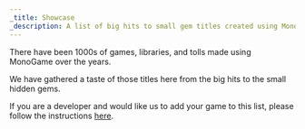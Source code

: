 ```yaml
---
_title: Showcase
_description: A list of big hits to small gem titles created using MonoGame.
---
```


There have been 1000s of games, libraries, and tolls made using MonoGame over the years.

We have gathered a taste of those titles here from the big hits to the small hidden gems.

If you are a developer and would like us to add your game to this list, please follow the instructions [here](https://community.monogame.net/t/new-monogame-showcase/10948).

<div style="width:100%;max-width:1110px;margin:0 auto;display:flex;flex-wrap:wrap;justify-center: center;">
		<div style="width:333px;height:187px;margin:7px;overflow:hidden;background-size:cover;background-image:url('https://www.monogame.net/wp-content/themes/monogame/images/showcase-header/sor4-screenshot.jpg')">
			<a href="https://www.streets4rage.com/" >
			<div style="width:100%;height:100%;background:url('https://www.monogame.net/wp-content/themes/monogame/images/showcase-header/sor4-logo.png') center center no-repeat" title="Streets of Rage 4"></div>
			</a>
			<!-- <div style="position:absolute;bottom:3px;left:3px;font-size:smaller;background-color:#000000;padding:2px;color:#ffffff;">2D, Console, Featured, NintendoSwitch, PlayStation4, XboxOne</div> -->
		</div>
		<div style="width:333px;height:187px;margin:7px;overflow:hidden;background-size:cover;background-image:url('https://www.monogame.net/wp-content/themes/monogame/images/showcase-header/paladin-screenshot.jpg')">
			<a href="http://pumpkin-games.net/paladin.php" >
			<div style="width:100%;height:100%;background:url('https://www.monogame.net/wp-content/themes/monogame/images/showcase-header/paladin-logo.png') center center no-repeat" title="Paladin"></div>
			</a>
			<!-- <div style="position:absolute;bottom:3px;left:3px;font-size:smaller;background-color:#000000;padding:2px;color:#ffffff;">2D, Console, Desktop, Featured, Linux, Mac, NintendoSwitch, XboxOne</div> -->
		</div>
        <div style="width:333px;height:187px;margin:7px;overflow:hidden;background-size:cover;background-image:url('https://www.monogame.net/wp-content/themes/monogame/images/showcase-header/fhook-screenshot.png')">
			<a href="http://flinthook.com/" >
			<div style="width:100%;height:100%;background:url('https://www.monogame.net/wp-content/themes/monogame/images/showcase-header/fhook-logo.png') center center no-repeat" title="Flinthook"></div>
			</a>
			<!-- <div style="position:absolute;bottom:3px;left:3px;font-size:smaller;background-color:#000000;padding:2px;color:#ffffff;">2D, Console, Featured, NintendoSwitch, PlayStation4, XboxOne</div> -->
		</div>
<div style="width:333px;height:187px;margin:7px;overflow:hidden;background-size:cover;background-image:url('https://www.monogame.net/wp-content/themes/monogame/images/showcase-header/mkings-screenshot.png')">
			<a href="http://mercenarykings.com/" >
			<div style="width:100%;height:100%;background:url('https://www.monogame.net/wp-content/themes/monogame/images/showcase-header/mkings-logo.png') center center no-repeat" title="Mercenary Kings"></div>
			</a>
			<!-- <div style="position:absolute;bottom:3px;left:3px;font-size:smaller;background-color:#000000;padding:2px;color:#ffffff;">2D, Console, NintendoSwitch, PSVita, PlayStation4, XboxOne</div> -->
		</div>
		<div style="width:333px;height:187px;margin:7px;overflow:hidden;background-size:cover;background-image:url('https://www.monogame.net/wp-content/themes/monogame/images/showcase-header/goat2-screenshot.jpg')">
			<a href="http://www.escapegoat2.com/" >
			<div style="width:100%;height:100%;background:url('https://www.monogame.net/wp-content/themes/monogame/images/showcase-header/goat2-logo.png') center center no-repeat" title="Escape Goat 2"></div>
			</a>
			<!-- <div style="position:absolute;bottom:3px;left:3px;font-size:smaller;background-color:#000000;padding:2px;color:#ffffff;">2D, Console, PlayStation4</div> -->
		</div>
		<div style="width:333px;height:187px;margin:7px;overflow:hidden;background-size:cover;background-image:url('https://www.monogame.net/wp-content/themes/monogame/images/showcase-header/daryl-screenshot.jpg')">
			<a href="https://danandgarygames.com/superdaryldeluxe" >
			<div style="width:100%;height:100%;background:url('https://www.monogame.net/wp-content/themes/monogame/images/showcase-header/daryl-logo.png') center center no-repeat" title="Super Daryl Deluxe"></div>
			</a>
			<!-- <div style="position:absolute;bottom:3px;left:3px;font-size:smaller;background-color:#000000;padding:2px;color:#ffffff;">2D, Console, Featured, NintendoSwitch, PlayStation4</div> -->
		</div>
		<div style="width:333px;height:187px;margin:7px;overflow:hidden;background-size:cover;background-image:url('https://www.monogame.net/wp-content/themes/monogame/images/showcase-header/chasm-screenshot.png')">
			<a href="http://www.chasmgame.com/" >
			<div style="width:100%;height:100%;background:url('https://www.monogame.net/wp-content/themes/monogame/images/showcase-header/chasm-logo.png') center center no-repeat" title="Chasm"></div>
			</a>
			<!-- <div style="position:absolute;bottom:3px;left:3px;font-size:smaller;background-color:#000000;padding:2px;color:#ffffff;">2D, Console, Featured, NintendoSwitch, PSVita, PlayStation4</div> -->
		</div>
		<div style="width:333px;height:187px;margin:7px;overflow:hidden;background-size:cover;background-image:url('https://www.monogame.net/wp-content/themes/monogame/images/showcase-header/celeste-screenshot.png')">
			<a href="http://www.celestegame.com/" >
			<div style="width:100%;height:100%;background:url('https://www.monogame.net/wp-content/themes/monogame/images/showcase-header/celeste-logo.png') center center no-repeat" title="Celeste"></div>
			</a>
			<!-- <div style="position:absolute;bottom:3px;left:3px;font-size:smaller;background-color:#000000;padding:2px;color:#ffffff;">2D, Console, Featured, NintendoSwitch, PlayStation4, XboxOne</div> -->
		</div>
		<div style="width:333px;height:187px;margin:7px;overflow:hidden;background-size:cover;background-image:url('https://www.monogame.net/wp-content/themes/monogame/images/showcase-header/rblob-screenshot.png')">
			<a href="http://www.rainingblobs.com/" >
			<div style="width:100%;height:100%;background:url('https://www.monogame.net/wp-content/themes/monogame/images/showcase-header/rblob-logo.png') center center no-repeat" title="Raining Blobs"></div>
			</a>
			<!-- <div style="position:absolute;bottom:3px;left:3px;font-size:smaller;background-color:#000000;padding:2px;color:#ffffff;">2D, Android, Console, Desktop, Linux, Mac, Mobile, Windows, XboxOne</div> -->
		</div>
		<div style="width:333px;height:187px;margin:7px;overflow:hidden;background-size:cover;background-image:url('https://www.monogame.net/wp-content/themes/monogame/images/showcase-header/bta-screenshot.jpg')">
			<a href="https://www.eurekaexhibits.com/be-the-astronaut" >
			<div style="width:100%;height:100%;background:url('https://www.monogame.net/wp-content/themes/monogame/images/showcase-header/bta-logo.png') center center no-repeat" title="Be the Astronaut"></div>
			</a>
			<!-- <div style="position:absolute;bottom:3px;left:3px;font-size:smaller;background-color:#000000;padding:2px;color:#ffffff;">2D, 3D, Desktop, Windows</div> -->
		</div>
		<div style="width:333px;height:187px;margin:7px;overflow:hidden;background-size:cover;background-image:url('https://www.monogame.net/wp-content/themes/monogame/images/showcase-header/armed-screenshot.jpg')">
			<a href="http://www.armedgame.com/" >
			<div style="width:100%;height:100%;background:url('https://www.monogame.net/wp-content/themes/monogame/images/showcase-header/armed-logo.png') center center no-repeat" title="ARMED!"></div>
			</a>
			<!-- <div style="position:absolute;bottom:3px;left:3px;font-size:smaller;background-color:#000000;padding:2px;color:#ffffff;">3D, Desktop, Mobile, Windows, WindowsPhone</div> -->
		</div>
		<div style="width:333px;height:187px;margin:7px;overflow:hidden;background-size:cover;background-image:url('https://www.monogame.net/wp-content/themes/monogame/images/showcase-header/redungeon-screenshot.png')">
			<a href="http://www.eneminds.com/redungeon/" >
			<div style="width:100%;height:100%;background:url('https://www.monogame.net/wp-content/themes/monogame/images/showcase-header/redungeon-logo.png') center center no-repeat" title="Redungeon"></div>
			</a>
			<!-- <div style="position:absolute;bottom:3px;left:3px;font-size:smaller;background-color:#000000;padding:2px;color:#ffffff;">Android, Featured, Mobile, iOS</div> -->
		</div>
		<div style="width:333px;height:187px;margin:7px;overflow:hidden;background-size:cover;background-image:url('https://www.monogame.net/wp-content/themes/monogame/images/showcase-header/squareheroes-screenshot.png')">
			<a href="http://www.squareheroes.com/" >
			<div style="width:100%;height:100%;background:url('https://www.monogame.net/wp-content/themes/monogame/images/showcase-header/squareheroes-logo.png') center center no-repeat" title="Square Heroes"></div>
			</a>
			<!-- <div style="position:absolute;bottom:3px;left:3px;font-size:smaller;background-color:#000000;padding:2px;color:#ffffff;">Console, Featured, PlayStation4</div> -->
		</div>
		<div style="width:333px;height:187px;margin:7px;overflow:hidden;background-size:cover;background-image:url('https://www.monogame.net/wp-content/themes/monogame/images/showcase-header/wayward-screenshot.jpg')">
			<a href="http://www.wtfrontier.com/" >
			<div style="width:100%;height:100%;background:url('https://www.monogame.net/wp-content/themes/monogame/images/showcase-header/wayward-logo.png') center center no-repeat" title="Wayward Terran Frontier"></div>
			</a>
			<!-- <div style="position:absolute;bottom:3px;left:3px;font-size:smaller;background-color:#000000;padding:2px;color:#ffffff;">Desktop, Featured, Windows</div> -->
		</div>
		<div style="width:333px;height:187px;margin:7px;overflow:hidden;background-size:cover;background-image:url('https://www.monogame.net/wp-content/themes/monogame/images/showcase-header/bastion-screenshot.jpg')">
			<a href="http://www.supergiantgames.com/games/bastion/" >
			<div style="width:100%;height:100%;background:url('https://www.monogame.net/wp-content/themes/monogame/images/showcase-header/bastion-logo.png') center center no-repeat" title="Bastion"></div>
			</a>
			<!-- <div style="position:absolute;bottom:3px;left:3px;font-size:smaller;background-color:#000000;padding:2px;color:#ffffff;">Console, Desktop, Mac, PlayStation4</div> -->
		</div>
		<div style="width:333px;height:187px;margin:7px;overflow:hidden;background-size:cover;background-image:url('https://www.monogame.net/wp-content/themes/monogame/images/showcase-header/fez-screenshot.png')">
			<a href="http://www.fezgame.com/" >
			<div style="width:100%;height:100%;background:url('https://www.monogame.net/wp-content/themes/monogame/images/showcase-header/fez-logo.png') center center no-repeat" title="Fez"></div>
			</a>
			<!-- <div style="position:absolute;bottom:3px;left:3px;font-size:smaller;background-color:#000000;padding:2px;color:#ffffff;">Desktop, Linux, Mac</div> -->
		</div>
		<div style="width:333px;height:187px;margin:7px;overflow:hidden;background-size:cover;background-image:url('https://www.monogame.net/wp-content/themes/monogame/images/showcase-header/skulls-screenshot.jpg')">
			<a href="http://skullsoftheshogun.com/" >
			<div style="width:100%;height:100%;background:url('https://www.monogame.net/wp-content/themes/monogame/images/showcase-header/skulls-logo.png') center center no-repeat" title="Skulls of the Shogun"></div>
			</a>
			<!-- <div style="position:absolute;bottom:3px;left:3px;font-size:smaller;background-color:#000000;padding:2px;color:#ffffff;">Android, Console, Featured, Mobile, PlayStation4</div> -->
		</div>
		<div style="width:333px;height:187px;margin:7px;overflow:hidden;background-size:cover;background-image:url('https://www.monogame.net/wp-content/themes/monogame/images/showcase-header/ty-screenshot.jpg')">
			<a href="http://www.kromestudios.com/TY/" >
			<div style="width:100%;height:100%;background:url('https://www.monogame.net/wp-content/themes/monogame/images/showcase-header/ty-logo.png') center center no-repeat" title="TY the Tasmanian Tiger 4"></div>
			</a>
			<!-- <div style="position:absolute;bottom:3px;left:3px;font-size:smaller;background-color:#000000;padding:2px;color:#ffffff;">2D, Desktop, Featured, Windows</div> -->
		</div>
		<div style="width:333px;height:187px;margin:7px;overflow:hidden;background-size:cover;background-image:url('https://www.monogame.net/wp-content/themes/monogame/images/showcase-header/oldtimehockey-screenshot.jpg')">
			<a href="http://www.bushhockeyleague.com/" >
			<div style="width:100%;height:100%;background:url('https://www.monogame.net/wp-content/themes/monogame/images/showcase-header/oth-logo.png') center center no-repeat" title="Bush Hockey League"></div>
			</a>
			<!-- <div style="position:absolute;bottom:3px;left:3px;font-size:smaller;background-color:#000000;padding:2px;color:#ffffff;">3D, Console, Featured, PlayStation4, XboxOne</div> -->
		</div>
		<div style="width:333px;height:187px;margin:7px;overflow:hidden;background-size:cover;background-image:url('https://www.monogame.net/wp-content/themes/monogame/images/showcase-header/flight-screenshot.jpg')">
			<a href="http://www.infinite-flight.com/" >
			<div style="width:100%;height:100%;background:url('https://www.monogame.net/wp-content/themes/monogame/images/showcase-header/flight-logo.png') center center no-repeat" title="Infinite Flight"></div>
			</a>
			<!-- <div style="position:absolute;bottom:3px;left:3px;font-size:smaller;background-color:#000000;padding:2px;color:#ffffff;">3D, Android, Featured, Mobile, iOS</div> -->
		</div>
		<div style="width:333px;height:187px;margin:7px;overflow:hidden;background-size:cover;background-image:url('https://www.monogame.net/wp-content/themes/monogame/images/showcase-header/neurovoider-screenshot.jpg')">
			<a href="http://www.neurovoider.com/" >
			<div style="width:100%;height:100%;background:url('https://www.monogame.net/wp-content/themes/monogame/images/showcase-header/neurovoider-logo.png') center center no-repeat" title="Neurovoider"></div>
			</a>
			<!-- <div style="position:absolute;bottom:3px;left:3px;font-size:smaller;background-color:#000000;padding:2px;color:#ffffff;">2D, Console, Desktop, Featured, Linux, Mac, NintendoSwitch, PSVita, PlayStation4, Windows, XboxOne</div> -->
		</div>
		<div style="width:333px;height:187px;margin:7px;overflow:hidden;background-size:cover;background-image:url('https://www.monogame.net/wp-content/themes/monogame/images/showcase-header/apotheon-screenshot.jpg')">
			<a href="http://www.apotheongame.com/" >
			<div style="width:100%;height:100%;background:url('https://www.monogame.net/wp-content/themes/monogame/images/showcase-header/apotheon-logo.png') center center no-repeat" title="Apotheon"></div>
			</a>
			<!-- <div style="position:absolute;bottom:3px;left:3px;font-size:smaller;background-color:#000000;padding:2px;color:#ffffff;">2D, Console, Featured, PlayStation4</div> -->
		</div>
		<div style="width:333px;height:187px;margin:7px;overflow:hidden;background-size:cover;background-image:url('https://www.monogame.net/wp-content/themes/monogame/images/showcase-header/axiom-screenshot.png')">
			<a href="http://www.axiomverge.com/" >
			<div style="width:100%;height:100%;background:url('https://www.monogame.net/wp-content/themes/monogame/images/showcase-header/axiom-logo.png') center center no-repeat" title="Axiom Verge"></div>
			</a>
			<!-- <div style="position:absolute;bottom:3px;left:3px;font-size:smaller;background-color:#000000;padding:2px;color:#ffffff;">2D, Console, Featured, NintendoSwitch, PSVita, PlayStation4, XboxOne</div> -->
		</div>
		<div style="width:333px;height:187px;margin:7px;overflow:hidden;background-size:cover;background-image:url('https://www.monogame.net/wp-content/themes/monogame/images/showcase-header/towerfall-screenshot.jpg')">
			<a href="http://www.towerfall-game.com/" >
			<div style="width:100%;height:100%;background:url('https://www.monogame.net/wp-content/themes/monogame/images/showcase-header/towerfall-logo.png') center center no-repeat" title="Towerfall"></div>
			</a>
			<!-- <div style="position:absolute;bottom:3px;left:3px;font-size:smaller;background-color:#000000;padding:2px;color:#ffffff;">2D, Console, Featured, NintendoSwitch, PSVita, PlayStation4, XboxOne</div> -->
		</div>
		<div style="width:333px;height:187px;margin:7px;overflow:hidden;background-size:cover;background-image:url('https://www.monogame.net/wp-content/themes/monogame/images/showcase-header/stardew-screenshot.png')">
			<a href="http://www.stardewvalley.net/" >
			<div style="width:100%;height:100%;background:url('https://www.monogame.net/wp-content/themes/monogame/images/showcase-header/stardew-logo4.png') center center no-repeat" title="Stardew Valley"></div>
			</a>
			<!-- <div style="position:absolute;bottom:3px;left:3px;font-size:smaller;background-color:#000000;padding:2px;color:#ffffff;">2D, Console, Desktop, Featured, Linux, Mac, NintendoSwitch, PSVita, PlayStation4, XboxOne</div> -->
		</div>
		<div style="width:333px;height:187px;margin:7px;overflow:hidden;background-size:cover;background-image:url('https://www.monogame.net/wp-content/themes/monogame/images/showcase-header/bleed2-screenshot.png')">
			<a href="http://www.bootdiskrevolution.com/" >
			<div style="width:100%;height:100%;background:url('https://www.monogame.net/wp-content/themes/monogame/images/showcase-header/bleed2-logo.png') center center no-repeat" title="Bleed 2"></div>
			</a>
			<!-- <div style="position:absolute;bottom:3px;left:3px;font-size:smaller;background-color:#000000;padding:2px;color:#ffffff;">2D, Console, NintendoSwitch, PlayStation4, XboxOne</div> -->
		</div>	
		<div style="width:333px;height:187px;margin:7px;overflow:hidden;background-size:cover;background-image:url('https://www.monogame.net/wp-content/themes/monogame/images/showcase-header/bleed-screenshot.png')">
			<a href="http://www.bootdiskrevolution.com/bleed/" >
			<div style="width:100%;height:100%;background:url('https://www.monogame.net/wp-content/themes/monogame/images/showcase-header/bleed-logo.png') center center no-repeat" title="Bleed"></div>
			</a>
			<!-- <div style="position:absolute;bottom:3px;left:3px;font-size:smaller;background-color:#000000;padding:2px;color:#ffffff;">2D, Console, NintendoSwitch, PlayStation4, XboxOne</div> -->
		</div>	
		<div style="width:333px;height:187px;margin:7px;overflow:hidden;background-size:cover;background-image:url('https://www.monogame.net/wp-content/themes/monogame/images/showcase-header/toothandtail-screenshot.png')">
			<a href="http://www.toothandtailgame.com/" >
			<div style="width:100%;height:100%;background:url('https://www.monogame.net/wp-content/themes/monogame/images/showcase-header/toothandtail-logo.png') center center no-repeat" title="Tooth and Tail"></div>
			</a>
			<!-- <div style="position:absolute;bottom:3px;left:3px;font-size:smaller;background-color:#000000;padding:2px;color:#ffffff;">2D, Console, Desktop, Featured, PlayStation4, Windows</div> -->
		</div>	
		<div style="width:333px;height:187px;margin:7px;overflow:hidden;background-size:cover;background-image:url('https://www.monogame.net/wp-content/themes/monogame/images/showcase-header/mgforms-screenshot.png')">
			<a href="https://github.com/sqrMin1/MonoGame.Forms" >
			<div style="width:100%;height:100%;background:url('https://www.monogame.net/wp-content/themes/monogame/images/showcase-header/mgforms-logo.png') center center no-repeat" title="MonoGame.Forms"></div>
			</a>
			<!-- <div style="position:absolute;bottom:3px;left:3px;font-size:smaller;background-color:#000000;padding:2px;color:#ffffff;">Library, Linux, Windows</div> -->
		</div>
</div>
